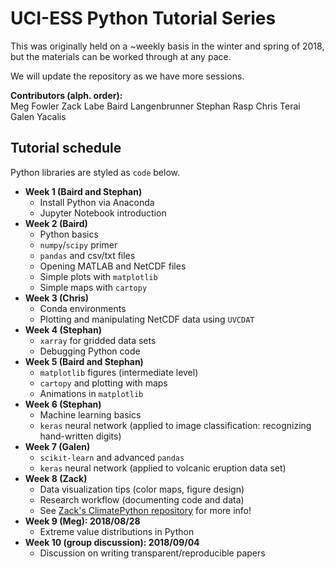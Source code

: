 # UCI-ESS Python Tutorial Series

This was originally held on a ~weekly basis in the winter and spring of 2018, but the materials can be worked through at any pace.

We will update the repository as we have more sessions.

**Contributors (alph. order):**  
Meg Fowler
Zack Labe
Baird Langenbrunner
Stephan Rasp
Chris Terai
Galen Yacalis

## Tutorial schedule

Python libraries are styled as ```code``` below.

* __Week 1 (Baird and Stephan)__
  * Install Python via Anaconda
  * Jupyter Notebook introduction
* __Week 2 (Baird)__
  * Python basics
  * ```numpy```/```scipy``` primer
  * ```pandas``` and csv/txt files
  * Opening MATLAB and NetCDF files
  * Simple plots with ```matplotlib```
  * Simple maps with ```cartopy```
* __Week 3 (Chris)__
  * Conda environments
  * Plotting and manipulating NetCDF data using ```UVCDAT```
* __Week 4 (Stephan)__
  * ```xarray``` for gridded data sets
  * Debugging Python code
* __Week 5 (Baird and Stephan)__
  * ```matplotlib``` figures (intermediate level)
  * ```cartopy``` and plotting with maps
  *  Animations in ```matplotlib```
* __Week 6 (Stephan)__
    * Machine learning basics
    * ```keras``` neural network (applied to image classification:  recognizing hand-written digits)
* __Week 7 (Galen)__
  * ```scikit-learn``` and advanced ```pandas```
  * ```keras``` neural network (applied to volcanic eruption data set)
* __Week 8 (Zack)__
  * Data visualization tips (color maps, figure design)
  * Research workflow (documenting code and data)
  * See [Zack's ClimatePython repository](https://github.com/zmlabe/ClimatePython) for more info!
* __Week 9 (Meg):  2018/08/28__
  * Extreme value distributions in Python
* __Week 10 (group discussion):  2018/09/04__
  * Discussion on writing transparent/reproducible papers
